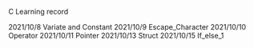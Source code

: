 C Learning record

2021/10/8 Variate and Constant
2021/10/9 Escape_Character
2021/10/10 Operator
2021/10/11 Pointer
2021/10/13 Struct
2021/10/15 If_else_1
